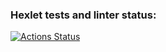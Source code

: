 ### Hexlet tests and linter status:
[![Actions Status](https://github.com/eugeek/backend-project-lvl1/workflows/hexlet-check/badge.svg)](https://github.com/eugeek/backend-project-lvl1/actions)